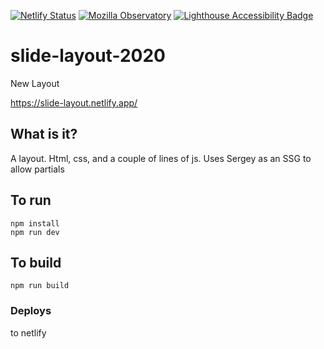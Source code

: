 [![Netlify Status](https://api.netlify.com/api/v1/badges/31b8ccb9-33ff-48b7-b08a-f85b63eaead7/deploy-status)](https://app.netlify.com/sites/slide-layout/deploys) [![Mozilla Observatory](https://img.shields.io/mozilla-observatory/grade/slide-layout.netlify.app)](https://observatory.mozilla.org/analyze/slide-layout.netlify.app) [![Lighthouse Accessibility Badge](https://raw.githubusercontent.com/cerico/lighthouse-scores/main/applications/slide-layout.netlify.app/lighthouse_accessibility.svg)](https://raw.githubusercontent.com/cerico/lighthouse-scores/main/README.md)

# slide-layout-2020
New Layout

https://slide-layout.netlify.app/

## What is it?

A layout. Html, css, and a couple of lines of js. Uses Sergey as an SSG to allow partials

## To run

```
npm install
npm run dev
```

## To build 

```
npm run build
```

### Deploys

to netlify

